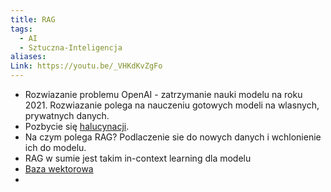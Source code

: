 ```yaml
---
title: RAG
tags:
  - AI
  - Sztuczna-Inteligencja
aliases: 
Link: https://youtu.be/_VHKdKvZgFo
---
```

- Rozwiazanie problemu OpenAI - zatrzymanie nauki modelu na roku 2021. Rozwiazanie polega na nauczeniu gotowych modeli na wlasnych, prywatnych danych.
- Pozbycie się [halucynacji](notes/Halucynacje.md).
- Na czym polega RAG? Podlaczenie sie do nowych danych i wchlonienie ich do modelu.
- RAG w sumie jest takim in-context learning dla modelu
- [Baza wektorowa](notes/Baza%20wektorowa.md)
- 